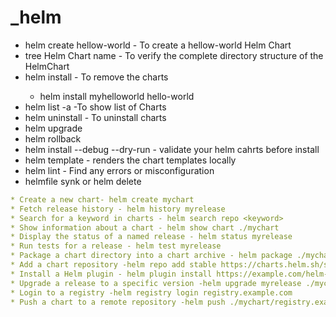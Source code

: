 # _____helm____

* helm create hellow-world - To create a hellow-world Helm Chart
* tree Helm Chart name - To verify the complete directory structure of the HelmChart
* helm install <Release Name>  <Actual Chart Name> - To remove the charts
  * helm install myhelloworld hello-world
* helm list -a -To show list of Charts
* helm uninstall <Release Name> - To uninstall  charts
* helm upgrade <Name of the Release Chart> <Actual Chart Name>
* helm rollback <Name of the Release Chart> <Release Number>
* helm install <Name of the Release Chart> --debug --dry-run <Actual Chart Name> - validate your helm cahrts before install
* helm template <Actual Chart Name> - renders the chart templates locally
* helm lint <Actual Chart Name> - Find any errors or misconfiguration
* helmfile synk or helm delete <Name of the Release Chart>
  
```yaml
* Create a new chart- helm create mychart
* Fetch release history - helm history myrelease
* Search for a keyword in charts - helm search repo <keyword>
* Show information about a chart - helm show chart ./mychart
* Display the status of a named release - helm status myrelease
* Run tests for a release - helm test myrelease
* Package a chart directory into a chart archive - helm package ./mychart
* Add a chart repository -helm repo add stable https://charts.helm.sh/stable
* Install a Helm plugin - helm plugin install https://example.com/helm-plugin
* Upgrade a release to a specific version -helm upgrade myrelease ./mychart --version 1.2.3
* Login to a registry -helm registry login registry.example.com
* Push a chart to a remote repository -helm push ./mychart/registry.example.com/myrepo
```
